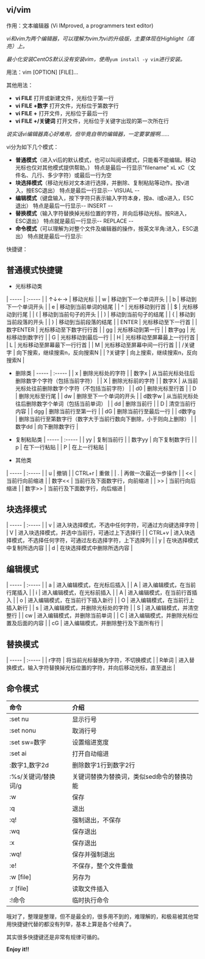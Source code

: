 ## vi/vim ##

作用：文本编辑器 (Vi IMproved, a programmers text editor)

*vi和vim为两个编辑器，可以理解为vim为vi的升级版，主要体现在Highlight（高亮）上。*

*最小化安装CentOS默认没有安装vim，使用*`yum install -y vim`*进行安装。*

用法：vim [OPTION] [FILE]...

其他用法：

 - **vi FILE**
打开或新建文件，光标位于第一行
 - **vi FILE +数字**
打开文件，光标位于第数字行
 - **vi FILE +**
打开文件，光标位于最后一行
 - **vi FILE +/关键词**
打开文件，光标位于关键字出现的第一次所在行

*说实话vi编辑器真心好难用，但毕竟自带的编辑器，一定要掌握啊……*

vi分为如下几个模式：

 - **普通模式**（进入vi后的默认模式，也可以叫阅读模式，只能看不能编辑。移动光标也仅对其他模式提供帮助。）
特点是最后一行显示"filename" xL xC（文件名、几行、多少字符）或最后一行为空
 - **块选择模式**（移动光标对文本进行选择，并删除、复制粘贴等动作。按v进入，按ESC退出）
特点是最后一行显示-- VISUAL --
 - **编辑模式**（键盘输入，按下字符只表示输入字符本身，按a、i或o进入，ESC退出）
特点是最后一行显示-- INSERT --
 - **替换模式**（输入字符替换掉光标位置的字符，并向后移动光标。按R进入，ESC退出）
特点就是最后一行显示-- REPLACE --
 - **命令模式**（可以理解为对整个文件及编辑器的操作，按英文半角:进入，ESC退出）
特点就是最后一行显示:


快捷键：

普通模式快捷键
-------

 - 光标移动类

| ----- | :----- |
| ↑↓←→ | 移动光标 |
| w | 移动到下一个单词开头 |
| b | 移动到下一个单词开头 |
| e | 移动到当前单词的结尾 |
| ^ | 光标移动到行首 |
| $ | 光标移动到行尾 |
| ( | 移动到当前句子的开头 |
| ) | 移动到当前句子的结尾 |
| { | 移动到当前段落的开头 |
| } | 移动到当前段落的结尾 |
| ENTER | 光标移动至下一行首 |
| 数字ENTER | 光标移动至下数字行行首 |
| gg | 光标移动到第一行 |
| 数字gg | 光标移动到数字行 |
| G | 光标移动到最后一行 |
| H | 光标移动至屏幕最上一行行首 |
| L | 光标移动至屏幕最下一行行首 |
| M | 光标移动至屏幕中间一行行首 |
| /关键字 | 向下搜索，继续搜索n，反向搜索N |
| ?关键字 | 向上搜索，继续搜索n，反向搜索N |

 - 删除类
| ----- | :----- |
| x | 删除光标处的字符 |
| 数字x | 从当前光标处往后删除数字个字符（包括当前字符） |
| X | 删除光标前的字符 |
| 数字X | 从当前光标处往前删除数字个字符（不包括当前字符） |
| d0 | 删除光标至行首 |
| D | 删除光标至行尾 |
| dw | 删除至下一个单词的开头 |
| d数字w | 从当前光标处往后删除数字个单词（包括当前单词） |
| dd | 删除当前行 |
| D | 清空当前行内容 |
| dgg | 删除当前行至第一行 |
| dG | 删除当前行至最后一行 |
| d数字g | 删除当前行至第数字行（数字大于当前行数向下删除，小于则向上删除） |
| 数字dd | 向下删除数字行 |

 - 复制粘贴类
| ----- | :----- |
| yy | 复制当前行 |
| 数字yy | 向下复制数字行 |
| p | 在下一行粘贴 |
| P | 在上一行粘贴 |

 - 其他类

| ----- | :----- |
| u | 撤销 |
| CTRL+r | 重做 |
| . | 再做一次最近一步操作 |
| << | 当前行向前缩进 |
| 数字<< | 当前行及下面数字行，向前缩进 |
| >> | 当前行向后缩进 |
| 数字>> | 当前行及下面数字行，向后缩进 |

块选择模式
-----

| ----- | :----- |
| v | 进入块选择模式，不选中任何字符，可通过方向键选择字符 |
| V | 进入块选择模式，并选中当前行，可通过上下选择行 |
| CTRL+v | 进入块选择模式，不选择任何字符，可通过左右选择字符，上下选择列 |
| y | 在块选择模式中复制所选内容 |
| d | 在块选择模式中删除所选内容 |

编辑模式
----

| ----- | :----- |
| a | 进入编辑模式，在光标后插入 |
| A | 进入编辑模式，在当前行尾插入 |
| i | 进入编辑模式，在光标前插入 |
| A | 进入编辑模式，在当前行首插入 |
| o | 进入编辑模式，在当前行下插入新行 |
| O | 进入编辑模式，在当前行上插入新行 |
| s | 进入编辑模式，并删除光标处的字符 |
| S | 进入编辑模式，并清空整行 |
| cw | 进入编辑模式，并删除当前单词 |
| C | 进入编辑模式，并删除光标位置及后面的内容 |
| cG | 进入编辑模式，并删除整行及下面所有行 |

替换模式
----

| ----- | :----- |
| r字符 | 将当前光标替换为字符，不切换模式 |
| R单词 | 进入替换模式，输入字符替换掉光标位置的字符，并向后移动光标，直至退出 |

命令模式
----

| 命令 | 介绍 |
| :----- | :----- |
| :set nu | 显示行号 |
| :set nonu | 取消行号 |
| :set sw=数字 | 设置缩进宽度 |
| :set ai | 打开自动缩进 |
| :数字1,数字2d | 删除数字1行到数字2行 |
| :%s/关键词/替换词/g | 关键词替换为替换词，类似sed命令的替换功能 |
| :w | 保存 |
| :q | 退出 |
| :q! | 强制退出，不保存 |
| :wq | 保存退出 |
| :x | 保存退出 |
| :wq! | 保存并强制退出 |
| :e! | 不保存，整个文件重做 |
| :w [file] | 另存为 |
| :r [file] | 读取文件插入 |
| :!命令 | 临时执行命令 |

哦对了，整理是整理，但不是最全的，很多用不到的，难理解的，和极易被其他常用快捷键代替的都没有列举，基本上算是各个经典了。

其实很多快捷键还是非常有规律可循的。

**Enjoy it!!**